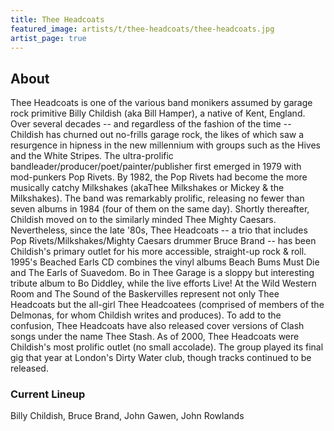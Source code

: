 ```yaml
---
title: Thee Headcoats
featured_image: artists/t/thee-headcoats/thee-headcoats.jpg
artist_page: true
---
```

## About

Thee Headcoats is one of the various band monikers assumed by garage rock primitive Billy Childish (aka Bill Hamper), a native of Kent, England. Over several decades -- and regardless of the fashion of the time -- Childish has churned out no-frills garage rock, the likes of which saw a resurgence in hipness in the new millennium with groups such as the Hives and the White Stripes. The ultra-prolific bandleader/producer/poet/painter/publisher first emerged in 1979 with mod-punkers Pop Rivets. By 1982, the Pop Rivets had become the more musically catchy Milkshakes (akaThee Milkshakes or Mickey & the Milkshakes). The band was remarkably prolific, releasing no fewer than seven albums in 1984 (four of them on the same day). Shortly thereafter, Childish moved on to the similarly minded Thee Mighty Caesars. Nevertheless, since the late '80s, Thee Headcoats -- a trio that includes Pop Rivets/Milkshakes/Mighty Caesars drummer Bruce Brand -- has been Childish's primary outlet for his more accessible, straight-up rock & roll. 1995's Beached Earls CD combines the vinyl albums Beach Bums Must Die and The Earls of Suavedom. Bo in Thee Garage is a sloppy but interesting tribute album to Bo Diddley, while the live efforts Live! At the Wild Western Room and The Sound of the Baskervilles represent not only Thee Headcoats but the all-girl Thee Headcoatees (comprised of members of the Delmonas, for whom Childish writes and produces). To add to the confusion, Thee Headcoats have also released cover versions of Clash songs under the name Thee Stash. As of 2000, Thee Headcoats were Childish's most prolific outlet (no small accolade). The group played its final gig that year at London's Dirty Water club, though tracks continued to be released.

### Current Lineup

Billy Childish, Bruce Brand, John Gawen, John Rowlands

